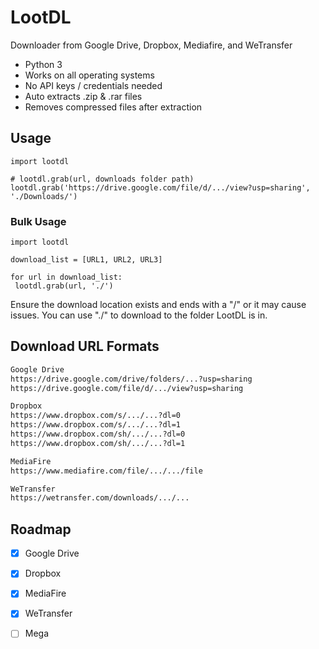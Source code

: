 # LootDL
Downloader from Google Drive, Dropbox, Mediafire, and WeTransfer
- Python 3 
- Works on all operating systems
- No API keys / credentials needed
- Auto extracts .zip & .rar files
- Removes compressed files after extraction

## Usage
```python3
import lootdl

# lootdl.grab(url, downloads folder path)
lootdl.grab('https://drive.google.com/file/d/.../view?usp=sharing', './Downloads/')
```

### Bulk Usage
```python3
import lootdl

download_list = [URL1, URL2, URL3]

for url in download_list:
 lootdl.grab(url, './')
```
Ensure the download location exists and ends with a "/" or it may cause issues. You can use "./" to download to the folder LootDL is in.

## Download URL Formats
```txt
Google Drive
https://drive.google.com/drive/folders/...?usp=sharing
https://drive.google.com/file/d/.../view?usp=sharing

Dropbox
https://www.dropbox.com/s/.../...?dl=0
https://www.dropbox.com/s/.../...?dl=1
https://www.dropbox.com/sh/.../...?dl=0
https://www.dropbox.com/sh/.../...?dl=1

MediaFire
https://www.mediafire.com/file/.../.../file

WeTransfer
https://wetransfer.com/downloads/.../...
```


## Roadmap
- [X] Google Drive
- [X] Dropbox
- [X] MediaFire
- [X] WeTransfer
- [ ] Mega
 
